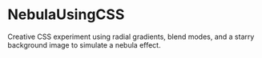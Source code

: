 # NebulaUsingCSS
Creative CSS experiment using radial gradients, blend modes, and a starry background image to simulate a nebula effect.
